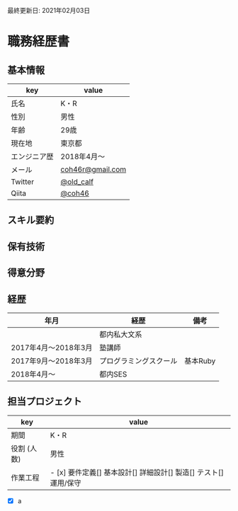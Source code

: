 最終更新日: 2021年02月03日

# 職務経歴書

## 基本情報
|key|value|
|---|-----|
|氏名|K・R|
|性別|男性|
|年齢|29歳|
|現在地|東京都|
|エンジニア歴|2018年4月〜|
|メール|coh46r@gmail.com|
|Twitter|[@old_calf](https://twitter.com/old_calf)|
|Qiita|[@coh46](https://qiita.com/coh46)|

## スキル要約

## 保有技術

## 得意分野

## 経歴
|年月|経歴|備考|
|---|-----|-----|
||都内私大文系||
|2017年4月〜2018年3月|塾講師||
|2017年9月〜2018年3月|プログラミングスクール|基本Ruby|
|2018年4月〜|都内SES||

## 担当プロジェクト
|key|value|
|---|-----|
|期間|K・R|
|役割 (人数)|男性|
|作業工程|- [x] 要件定義[] 基本設計[] 詳細設計[] 製造[] テスト[] 運用/保守|

- [x] a
